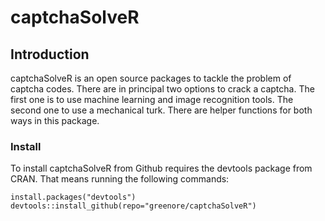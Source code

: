 captchaSolveR
=============

## Introduction

captchaSolveR is an open source packages to tackle the problem of captcha codes. There are in principal two options to crack a captcha. The first one is to use machine learning and image recognition tools. The second one to use a mechanical turk. There are helper functions for both ways in this package.

### Install 

To install captchaSolveR from Github requires the devtools package from CRAN. That means running the following commands:

```
install.packages("devtools")
devtools::install_github(repo="greenore/captchaSolveR")
```
